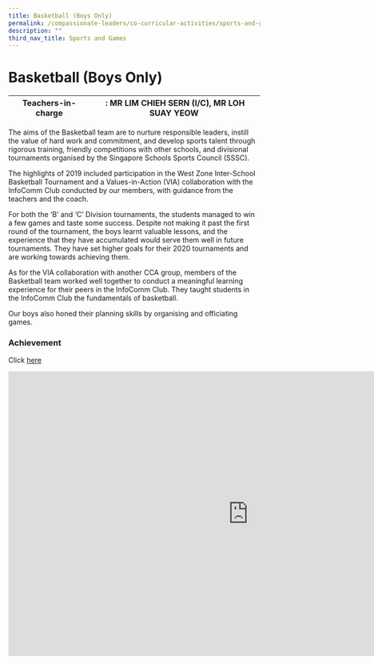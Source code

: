 ```yaml
---
title: Basketball (Boys Only)
permalink: /compassionate-leaders/co-curricular-activities/sports-and-games/basketball-boys-only/
description: ""
third_nav_title: Sports and Games
---
```

# **Basketball (Boys Only)**


| Teachers-in-charge | :&nbsp;MR LIM CHIEH SERN (I/C), MR LOH SUAY YEOW&nbsp; |
| --- | --- |


The aims of the Basketball team are to nurture responsible leaders, instill the value of hard work and commitment, and develop sports talent through rigorous training, friendly competitions with other schools, and divisional tournaments organised by the Singapore Schools Sports Council (SSSC).

The highlights of 2019 included participation in the West Zone Inter-School Basketball Tournament and a Values-in-Action (VIA) collaboration with the InfoComm Club conducted by our members, with guidance from the teachers and the coach.


For both the ‘B’ and ‘C’ Division tournaments, the students managed to win a few games and taste some success. Despite not making it past the first round of the tournament, the boys learnt valuable lessons, and the experience that they have accumulated would serve them well in future tournaments. They have set higher goals for their 2020 tournaments and are working towards achieving them.

As for the VIA collaboration with another CCA group, members of the Basketball team worked well together to conduct a meaningful learning experience for their peers in the InfoComm Club. They taught students in the InfoComm Club the fundamentals of basketball.&nbsp;

Our boys also honed their planning skills by organising and officiating games.&nbsp;
  

### Achievement

Click&nbsp;[here](https://staging.du7l9z039t2jh.amplifyapp.com/compassionate-leaders/cca-achievements/)


<iframe allowfullscreen="true" height="569" width="960" frameborder="0" src="https://docs.google.com/presentation/d/e/2PACX-1vSppEh4WA4AyGN7BVE6qKYdfCzJx-HrwRt_NDHRheoKFnXl838Ks01OweNtOwk-CocAxOyoa4ReHGfI/embed?start=true&amp;loop=true&amp;delayms=3000"></iframe>